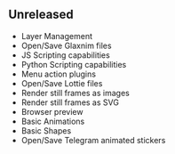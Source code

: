 ## Unreleased
 * Layer Management
 * Open/Save Glaxnim files
 * JS Scripting capabilities
 * Python Scripting capabilities
 * Menu action plugins
 * Open/Save Lottie files
 * Render still frames as images
 * Render still frames as SVG
 * Browser preview
 * Basic Animations
 * Basic Shapes
 * Open/Save Telegram animated stickers
